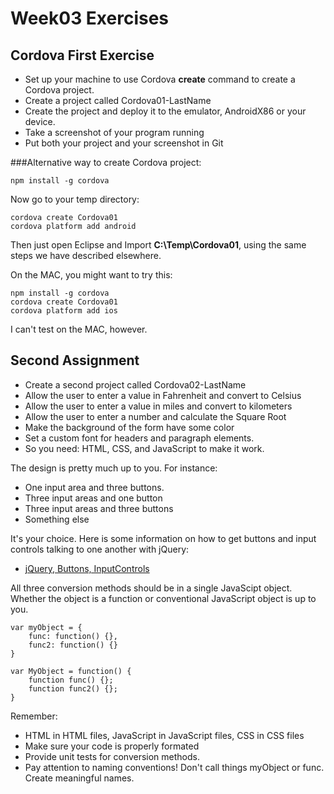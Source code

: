 Week03 Exercises
================

Cordova First Exercise
----------------------

- Set up your machine to use Cordova **create** command to create
a Cordova project.
- Create a project called Cordova01-LastName
- Create the project and deploy it to the emulator, AndroidX86 or your
device. 
- Take a screenshot of your program running
- Put both your project and your screenshot in Git

###Alternative way to create Cordova project:

	npm install -g cordova

Now go to your temp directory:

	cordova create Cordova01
	cordova platform add android

Then just open Eclipse and Import **C:\\Temp\\Cordova01**, using the same 
steps we have described elsewhere.

On the MAC, you might want to try this:

	npm install -g cordova
	cordova create Cordova01
	cordova platform add ios

I can't test on the MAC, however.

Second Assignment
-----------------

- Create a second project called Cordova02-LastName
- Allow the user to enter a value in Fahrenheit and convert to
Celsius
- Allow the user to enter a value in miles and convert to 
kilometers
- Allow the user to enter a number and calculate the Square Root
- Make the background of the form have some color
- Set a custom font for headers and paragraph elements.
- So you need: HTML, CSS, and JavaScript to make it work.

The design is pretty much up to you. For instance:

- One input area and three buttons.
- Three input areas and one button
- Three input areas and three buttons
- Something else

It's your choice. Here is some information on how to get buttons and
input controls talking to one another with jQuery:

- [jQuery, Buttons, InputControls](http://elvenware.com/charlie/books/CloudNotes/Prog272/Resources.html#working-with-buttons-input-controls-and-jquery)

All three conversion methods should be in a single JavaScipt object.
Whether the object is a function or conventional JavaScript object
is up to you.

```
var myObject = {
	func: function() {},
	func2: function() {}
}

var MyObject = function() {
	function func() {};
	function func2() {};
} 
```

Remember:

- HTML in HTML files, JavaScript in JavaScript files, CSS in CSS files
- Make sure your code is properly formated
- Provide unit tests for conversion methods.
- Pay attention to naming conventions! Don't call things myObject or
func. Create meaningful names.
